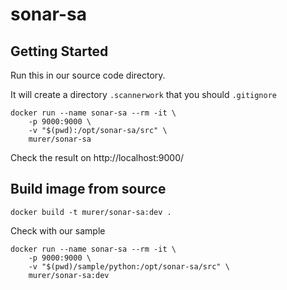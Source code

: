 # sonar-sa

## Getting Started

Run this in our source code directory.

It will create a directory ```.scannerwork``` that you should ```.gitignore```

```shell
docker run --name sonar-sa --rm -it \
    -p 9000:9000 \
    -v "$(pwd):/opt/sonar-sa/src" \
    murer/sonar-sa
```

Check the result on http://localhost:9000/

## Build image from source

```shell
docker build -t murer/sonar-sa:dev .
```

Check with our sample

```shell
docker run --name sonar-sa --rm -it \
    -p 9000:9000 \
    -v "$(pwd)/sample/python:/opt/sonar-sa/src" \
    murer/sonar-sa:dev
```